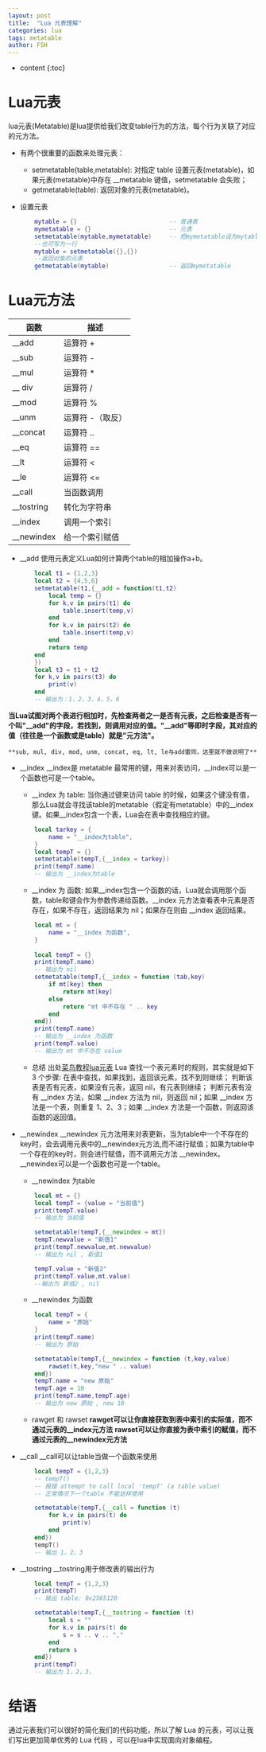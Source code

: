 ```yaml
---
layout: post
title:  "Lua 元表理解"
categories: lua
tags: metatable
author: FSH
---
```


* content
{:toc}

# Lua元表

lua元表(Metatable)是lua提供给我们改变table行为的方法，每个行为关联了对应的元方法。
* 有两个很重要的函数来处理元表：
    * setmetatable(table,metatable): 对指定 table 设置元表(metatable)，如果元表(metatable)中存在 __metatable 键值，setmetatable 会失败；
    * getmetatable(table): 返回对象的元表(metatable)。






* 设置元表

    ``` lua
        mytable = {}                          -- 普通表 
        mymetatable = {}                      -- 元表
        setmetatable(mytable,mymetatable)     -- 把mymetatable设为mytable的元表 
        --也可写为一行
        mytable = setmetatable({},{})
        --返回对象的元表
        getmetatable(mytable)                 -- 返回mymetatable
    ```

# Lua元方法

函数  | 描述
------------- | -------------
__add  |  运算符 +
__sub  |  运算符 -
__mul  |  运算符 *
__ div  |  运算符 /
__mod  |  运算符 %
__unm  |  运算符 -（取反）
__concat  |  运算符 ..
__eq  |  运算符 ==
__lt  |  运算符 <
__le  |  运算符 <=
__call  |  当函数调用
__tostring  |  转化为字符串
__index  |  调用一个索引
__newindex  |  给一个索引赋值

* \_\_add
    使用元表定义Lua如何计算两个table的相加操作a+b。

    ``` lua
        local t1 = {1,2,3}
        local t2 = {4,5,6}
        setmetatable(t1,{__add = function(t1,t2)
            local temp = {}
            for k,v in pairs(t1) do
                table.insert(temp,v)
            end
            for k,v in pairs(t2) do
                table.insert(temp,v)
            end
            return temp
        end
        })
        local t3 = t1 + t2
        for k,v in pairs(t3) do
            print(v)
        end
        -- 输出为：1，2，3，4，5，6
    ```
**当Lua试图对两个表进行相加时，先检查两者之一是否有元表，之后检查是否有一个叫"__add"的字段，若找到，则调用对应的值。"__add"等即时字段，其对应的值（往往是一个函数或是table）就是"元方法"。**

    **sub, mul, div, mod, unm, concat, eq, lt, le与add雷同，这里就不做说明了**

* \_\_index
    \_\_index是 metatable 最常用的键，用来对表访问，\_\_index可以是一个函数也可是一个table。

    * \_\_index 为 table:
    当你通过键来访问 table 的时候，如果这个键没有值，那么Lua就会寻找该table的metatable（假定有metatable）中的\_\_index 键。如果\_\_index包含一个表，Lua会在表中查找相应的键。

    ``` lua
        local tarkey = {
            name = "__index为table",
        }
        local tempT = {}
        setmetatable(tempT,{__index = tarkey})
        print(tempT.name)
        -- 输出为 __index为table
    ```

    * \_\_index 为 函数:
    如果\_\_index包含一个函数的话，Lua就会调用那个函数，table和键会作为参数传递给函数。\_\_index 元方法查看表中元素是否存在，如果不存在，返回结果为 nil；如果存在则由 \_\_index 返回结果。

    ``` lua
        local mt = {
            name = "__index 为函数",
        }
        
        local tempT = {}
        print(tempT.name)
        -- 输出为 nil
        setmetatable(tempT,{__index = function (tab,key)
            if mt[key] then 
                return mt[key]
            else
                return "mt 中不存在 " .. key
            end
        end})
        print(tempT.name)
        -- 输出为 __index 为函数
        print(tempT.value)
        -- 输出为 mt 中不存在 value
    ```

    * 总结
    出处[菜鸟教程lua元表](https://www.runoob.com/lua/lua-metatables.html)
    Lua 查找一个表元素时的规则，其实就是如下 3 个步骤:
        在表中查找，如果找到，返回该元素，找不到则继续；
        判断该表是否有元表，如果没有元表，返回 nil，有元表则继续；
        判断元表有没有 \_\_index 方法，如果 \_\_index 方法为 nil，则返回 nil；如果 \_\_index 方法是一个表，则重复 1、2、3；如果 \_\_index 方法是一个函数，则返回该函数的返回值。

* \_\_newindex
    \_\_newindex 元方法用来对表更新，当为table中一个不存在的key时，会去调用元表中的\_\_newindex元方法,而不进行赋值；如果为table中一个存在的key时，则会进行赋值，而不调用元方法 \_\_newindex。\_\_newindex可以是一个函数也可是一个table。

    * \_\_newindex 为table

    ``` lua 
        local mt = {}
        local tempT = {value = "当前值"}
        print(tempT.value)
        -- 输出为 当前值

        setmetatable(tempT,{__newindex = mt})
        tempT.newvalue = "新值1"
        print(tempT.newvalue,mt.newvalue)
        -- 输出为 nil , 新值1

        tempT.value = "新值2"
        print(tempT.value,mt.value)
        --输出为 新值2 , nil
    ```

    * \_\_newindex 为函数
    
    ``` lua
        local tempT = {
            name = "原始"
        }
        print(tempT.name)
        -- 输出为 原始

        setmetatable(tempT,{__newindex = function (t,key,value)
            rawset(t,key,"new " .. value)
        end})
        tempT.name = "new 原始"
        tempT.age = 10
        print(tempT.name,tempT.age)
        -- 输出为 new 原始 , new 10
    ```
    * rawget 和 rawset
    **rawget可以让你直接获取到表中索引的实际值，而不通过元表的\_\_index元方法**
    **rawset可以让你直接为表中索引的赋值，而不通过元表的\_\_newindex元方法**

* \_\_call
    \_\_call可以让table当做一个函数来使用

    ``` lua 
        local tempT = {1,2,3}
        -- tempT()
        -- 报错 attempt to call local 'tempT' (a table value) 
        -- 正常情况下一个table 不能这样使用

        setmetatable(tempT,{__call = function (t)
            for k,v in pairs(t) do
                print(v)
            end
        end})
        tempT()
        -- 输出 1，2，3
    ```

* \_\_tostring
    \_\_tostring用于修改表的输出行为

    ``` lua 
        local tempT = {1,2,3}
        print(tempT)
        -- 输出 table: 0x2565120

        setmetatable(tempT,{__tostring = function (t)
            local s = ""
            for k,v in pairs(t) do
                s = s .. v .. ","
            end
            return s
        end})
        print(tempT)
        -- 输出为 1，2，3，
    ```

# 结语

通过元表我们可以很好的简化我们的代码功能，所以了解 Lua 的元表，可以让我们写出更加简单优秀的 Lua 代码 ，可以在lua中实现面向对象编程。